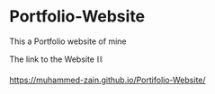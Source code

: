 # Portfolio-Website
This a Portfolio website of mine

The link to the Website ⛓
  
  https://muhammed-zain.github.io/Portifolio-Website/
